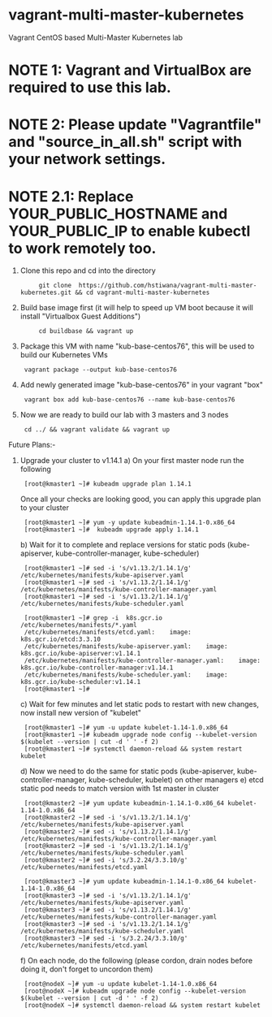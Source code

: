 # vagrant-multi-master-kubernetes
Vagrant CentOS based Multi-Master Kubernetes lab

# NOTE 1: Vagrant and VirtualBox are required to use this lab.
# NOTE 2: Please update "Vagrantfile" and "source_in_all.sh" script with your network settings.
# NOTE 2.1: Replace YOUR_PUBLIC_HOSTNAME and YOUR_PUBLIC_IP to enable kubectl to work remotely too.


1) Clone this repo and cd into the directory

    		git clone  https://github.com/hstiwana/vagrant-multi-master-kubernetes.git && cd vagrant-multi-master-kubernetes

2) Build base image first (it will help to speed up VM boot because it will install "Virtualbox Guest Additions")

     		cd buildbase && vagrant up

3) Package this VM with name "kub-base-centos76", this will be used to build our Kubernetes VMs

		vagrant package --output kub-base-centos76

4) Add newly generated image "kub-base-centos76" in your vagrant "box"
		
		vagrant box add kub-base-centos76 --name kub-base-centos76

5) Now we are ready to build our lab with 3 masters and 3 nodes
		
		cd ../ && vagrant validate && vagrant up



Future Plans:-
1) Upgrade your cluster to v1.14.1
	a) On your first master node run the following
		
		[root@kmaster1 ~]# kubeadm upgrade plan 1.14.1

	Once all your checks are looking good, you can apply this upgrade plan to your cluster
		
		[root@kmaster1 ~]# yum -y update kubeadmin-1.14.1-0.x86_64 
		[root@kmaster1 ~]#  kubeadm upgrade apply 1.14.1 

	b) Wait for it to complete and replace versions for static pods (kube-apiserver, kube-controller-manager, kube-scheduler)
		
		[root@kmaster1 ~]# sed -i 's/v1.13.2/1.14.1/g' /etc/kubernetes/manifests/kube-apiserver.yaml  
		[root@kmaster1 ~]# sed -i 's/v1.13.2/1.14.1/g' /etc/kubernetes/manifests/kube-controller-manager.yaml 
		[root@kmaster1 ~]# sed -i 's/v1.13.2/1.14.1/g' /etc/kubernetes/manifests/kube-scheduler.yaml  

		[root@kmaster1 ~]# grep -i  k8s.gcr.io /etc/kubernetes/manifests/*.yaml
		/etc/kubernetes/manifests/etcd.yaml:    image: k8s.gcr.io/etcd:3.3.10
		/etc/kubernetes/manifests/kube-apiserver.yaml:    image: k8s.gcr.io/kube-apiserver:v1.14.1
		/etc/kubernetes/manifests/kube-controller-manager.yaml:    image: k8s.gcr.io/kube-controller-manager:v1.14.1
		/etc/kubernetes/manifests/kube-scheduler.yaml:    image: k8s.gcr.io/kube-scheduler:v1.14.1
		[root@kmaster1 ~]#



	c) Wait for few minutes and let static pods to restart with new changes, now install new version of "kubelet"

		[root@kmaster1 ~]# yum -u update kubelet-1.14-1.0.x86_64
		[root@kmaster1 ~]# kubeadm upgrade node config --kubelet-version $(kubelet --version | cut -d ' ' -f 2)
		[root@kmaster1 ~]# systemctl daemon-reload && system restart kubelet
	
	d) Now we need to do the same for static pods (kube-apiserver, kube-controller-manager, kube-scheduler, kubelet) on other managers
	e) etcd static pod needs to match version with 1st master in cluster

		[root@kmaster2 ~]# yum update kubeadmin-1.14.1-0.x86_64 kubelet-1.14-1.0.x86_64
		[root@kmaster2 ~]# sed -i 's/v1.13.2/1.14.1/g' /etc/kubernetes/manifests/kube-apiserver.yaml  
		[root@kmaster2 ~]# sed -i 's/v1.13.2/1.14.1/g' /etc/kubernetes/manifests/kube-controller-manager.yaml 
		[root@kmaster2 ~]# sed -i 's/v1.13.2/1.14.1/g' /etc/kubernetes/manifests/kube-scheduler.yaml  
		[root@kmaster2 ~]# sed -i 's/3.2.24/3.3.10/g' /etc/kubernetes/manifests/etcd.yaml
		
		[root@kmaster3 ~]# yum update kubeadmin-1.14.1-0.x86_64 kubelet-1.14-1.0.x86_64
		[root@kmaster3 ~]# sed -i 's/v1.13.2/1.14.1/g' /etc/kubernetes/manifests/kube-apiserver.yaml 
		[root@kmaster3 ~]# sed -i 's/v1.13.2/1.14.1/g' /etc/kubernetes/manifests/kube-controller-manager.yaml 
		[root@kmaster3 ~]# sed -i 's/v1.13.2/1.14.1/g' /etc/kubernetes/manifests/kube-scheduler.yaml  
		[root@kmaster3 ~]# sed -i 's/3.2.24/3.3.10/g' /etc/kubernetes/manifests/etcd.yaml
		
	f) On each node, do the following (please cordon, drain nodes before doing it, don't forget to uncordon them)
		
		[root@nodeX ~]# yum -u update kubelet-1.14-1.0.x86_64
		[root@nodeX ~]# kubeadm upgrade node config --kubelet-version $(kubelet --version | cut -d ' ' -f 2) 
		[root@nodeX ~]# systemctl daemon-reload && system restart kubelet
	
